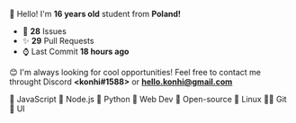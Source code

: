 
👋 Hello! I'm <b>16 years old</b> student from <b>Poland!</b>

- 🔮 **28** Issues
- ✨ **29** Pull Requests
- ⌚ Last Commit **18 hours ago**

😊 I'm always looking for cool opportunities! Feel free to contact me throught Discord <b><konhi#1588></b> or <b>hello.konhi@gmail.com</b>

💛 JavaScript   💚 Node.js   💙 Python   🧡 Web Dev   💖 Open-source   🐧 Linux   🐱‍💻 Git   🎨 UI
